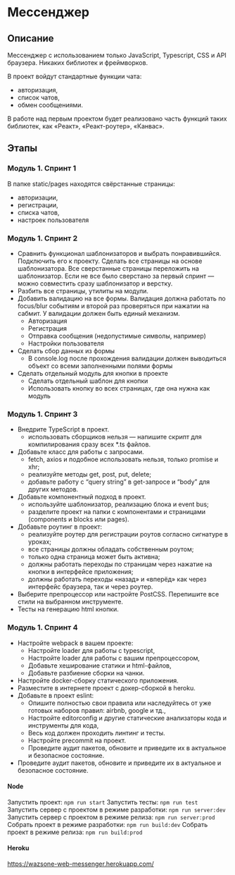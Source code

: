 # Мессенджер

## Описание

Мессенджер с использованием только JavaScript, Typescript, CSS и API браузера. Никаких библиотек и фреймворков.

В проект войдут стандартные функции чата:

-   авторизация,
-   список чатов,
-   обмен сообщениями.

В работе над первым проектом будет реализовано часть функций таких библиотек, как «Реакт», «Реакт-роутер», «Канвас».

## Этапы

### Модуль 1. Спринт 1

В папке static/pages находятся свёрстанные страницы:

-   авторизации,
-   регистрации,
-   списка чатов,
-   настроек пользователя

### Модуль 1. Спринт 2

-   Сравнить функционал шаблонизаторов и выбрать понравившийся. Подключить его к проекту. Сделать все страницы на основе шаблонизатора. Все сверстанные страницы переложить на шаблонизатор. Если не все было сверстано за первый спринт — можно совместить сразу шаблонизатор и верстку.
-   Разбить все страницы, утилиты на модули.
-   Добавить валидацию на все формы. Валидация должна работать по focus/blur событиям и второй раз проверяться при нажатии на сабмит. У валидации должен быть единый механизм.
    -   Авторизация
    -   Регистрация
    -   Отправка сообщения (недопустимые символы, например)
    -   Настройки пользователя
-   Сделать сбор данных из формы
    -   В console.log после прохождения валидации должен выводиться объект со всеми заполненными полями формы
-   Сделать отдельный модуль для кнопки в проекте
    -   Сделать отдельный шаблон для кнопки
    -   Использовать кнопку во всех страницах, где она нужна как модуль

### Модуль 1. Спринт 3

-   Внедрите TypeScript в проект.
    -   использовать сборщиков нельзя — напишите скрипт для компилирования сразу всех \*.ts файлов.
-   Добавьте класс для работы с запросами.
    -   fetch, axios и подобное использовать нельзя, только promise и xhr;
    -   реализуйте методы get, post, put, delete;
    -   добавьте работу с “query string” в get-запросе и “body” для других методов.
-   Добавьте компонентный подход в проект.
    -   используйте шаблонизатор, реализацию блока и event bus;
    -   разделите проект на папки с компонентами и страницами (components и blocks или pages).
-   Добавьте роутинг в проект:
    -   реализуйте роутер для регистрации роутов согласно сигнатуре в уроках;
    -   все страницы должны обладать собственным роутом;
    -   только одна страница может быть активна;
    -   должны работать переходы по страницам через нажатие на кнопки в интерфейсе приложения;
    -   должны работать переходы «назад» и «вперёд» как через интерфейс браузера, так и через роутер.
-   Выберите препроцессор или настройте PostCSS. Перепишите все стили на выбранном инструменте.
-   Тесты на генерацию html кнопки.

### Модуль 1. Спринт 4

-   Настройте webpack в вашем проекте:
    -   Настройте loader для работы с typescript,
    -   Настройте loader для работы с вашим препроцессором,
    -   Добавьте хеширование статики и html-файлов,
    -   Добавьте разбиение сборки на чанки.
-   Настройте docker-сборку статического приложения.
-   Разместите в интернете проект с докер-сборкой в heroku.
-   Добавьте в проект eslint:
    -   Опишите полностью свои правила или наследуйтесь от уже готовых наборов правил: airbnb, google и тд.,
    -   Настройте editorconfig и другие статические анализаторы кода и инструменты для кода,
    -   Весь код должен проходить линтинг и тесты.
    -   Настройте precommit на проект.
    -   Проведите аудит пакетов, обновите и приведите их в актуальное и безопасное состояние.
-   Проведите аудит пакетов, обновите и приведите их в актуальное и безопасное состояние.

#### Node

Запустить проект: `npm run start`
Запустить тесты: `npm run test`
Запустить сервер с проектом в режиме разработки: `npm run server:dev`
Запустить сервер с проектом в режиме релиза: `npm run server:prod`
Cобрать проект в режиме разработки: `npm run build:dev`
Cобрать проект в режиме релиза: `npm run build:prod`

#### Heroku

https://wazsone-web-messenger.herokuapp.com/
